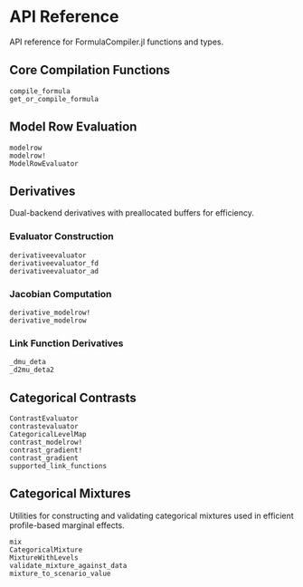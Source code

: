 # API Reference

API reference for FormulaCompiler.jl functions and types.

## Core Compilation Functions

```@docs
compile_formula
get_or_compile_formula
```

## Model Row Evaluation

```@docs
modelrow
modelrow!
ModelRowEvaluator
```

## Derivatives

Dual-backend derivatives with preallocated buffers for efficiency.

### Evaluator Construction

```@docs
derivativeevaluator
derivativeevaluator_fd
derivativeevaluator_ad
```

### Jacobian Computation

```@docs
derivative_modelrow!
derivative_modelrow
```

### Link Function Derivatives

```@docs
_dmu_deta
_d2mu_deta2
```

## Categorical Contrasts

```@docs
ContrastEvaluator
contrastevaluator
CategoricalLevelMap
contrast_modelrow!
contrast_gradient!
contrast_gradient
supported_link_functions
```

## Categorical Mixtures

Utilities for constructing and validating categorical mixtures used in efficient profile-based marginal effects.

```@docs
mix
CategoricalMixture
MixtureWithLevels
validate_mixture_against_data
mixture_to_scenario_value
```